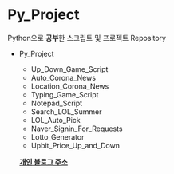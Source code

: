 # Py_Project
Python으로 **공부**한 스크립트 및 프로젝트 Repository

* Py_Project
  * Up_Down_Game_Script
  * Auto_Corona_News
  * Location_Corona_News
  * Typing_Game_Script
  * Notepad_Script
  * Search_LOL_Summer
  * LOL_Auto_Pick
  * Naver_Signin_For_Requests
  * Lotto_Generator
  * Upbit_Price_Up_and_Down
  
  
  [**개인 블로그 주소**](https://it-neicebee.tistory.com/)

